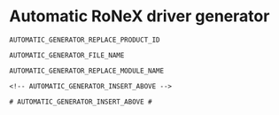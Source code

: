 # Automatic RoNeX driver generator

```
AUTOMATIC_GENERATOR_REPLACE_PRODUCT_ID

AUTOMATIC_GENERATOR_FILE_NAME

AUTOMATIC_GENERATOR_REPLACE_MODULE_NAME

<!-- AUTOMATIC_GENERATOR_INSERT_ABOVE -->

# AUTOMATIC_GENERATOR_INSERT_ABOVE #

```
